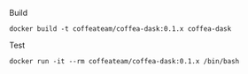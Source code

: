 Build
```
docker build -t coffeateam/coffea-dask:0.1.x coffea-dask
```

Test
```
docker run -it --rm coffeateam/coffea-dask:0.1.x /bin/bash
```
